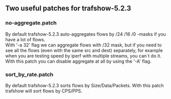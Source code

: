 ## Two useful patches for trafshow-5.2.3

### no-aggregate.patch

By default trafshow-5.2.3 auto-aggregates flows by /24 /16 /0 -masks if you have a lot of flows.  
With '-a 32' flag we can aggregate flows with /32 mask, but if you need to see all the flows (even with the same src and dest) separately, for example when you are testing speed by iperf with multiple streams, you can`t do it.  
With this patch you can disable aggregate at all by using the '-A' flag.

### sort_by_rate.patch

By default trafshow-5.2.3 sorts flows by Size/Data/Packets. With this patch trafshow will sort flows by CPS/PPS. 
